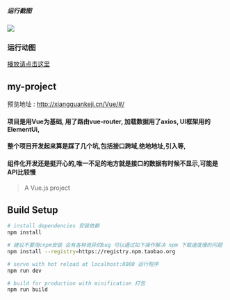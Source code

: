 
##### 运行截图

![](http://gf95.cn/img/chedui/ScreenGif.gif)

### 运行动图    

[播放请点击这里](http://gf95.cn/img/chedui/ScreenGif.gif)

## my-project 

预览地址 : http://xiangguankeji.cn/Vue/#/ 

#### 项目是用Vue为基础, 用了路由vue-router, 加载数据用了axios, UI框架用的ElementUi,

#### 整个项目开发起来算是踩了几个坑,包括接口跨域,绝地地址,引入等,

#### 组件化开发还是挺开心的,唯一不足的地方就是接口的数据有时候不显示,可能是API比较慢

> A Vue.js project

## Build Setup

``` bash
# install dependencies 安装依赖
npm install

# 建议不要用cnpm安装 会有各种诡异的bug 可以通过如下操作解决 npm 下载速度慢的问题
npm install --registry=https://registry.npm.taobao.org

# serve with hot reload at localhost:8080 运行程序
npm run dev

# build for production with minification 打包  
npm run build   
